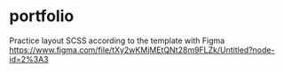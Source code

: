 # portfolio
Practice layout SCSS according to the template with Figma
https://www.figma.com/file/tXy2wKMjMEtQNt28m9FLZk/Untitled?node-id=2%3A3
